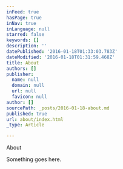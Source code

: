 ```yaml
---
inFeed: true
hasPage: true
inNav: true
inLanguage: null
starred: false
keywords: []
description: ''
datePublished: '2016-01-18T01:33:03.783Z'
dateModified: '2016-01-18T01:31:59.468Z'
title: About
authors: []
publisher:
  name: null
  domain: null
  url: null
  favicon: null
author: []
sourcePath: _posts/2016-01-18-about.md
published: true
url: about/index.html
_type: Article

---
```

About

Something goes here.